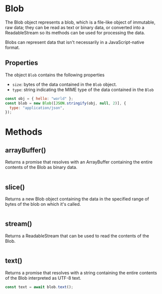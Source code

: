 # Blob

The Blob object represents a blob, which is a file-like object of immutable, raw data; they can be read as text or binary data, or converted into a ReadableStream so its methods can be used for processing the data.

Blobs can represent data that isn't necessarily in a JavaScript-native format.

## Properties

The object `Blob` contains the following properties

- `size`: bytes of the data contained in the `Blob` object.
- `type`: string indicating the MIME type of the data contained in the `Blob`

```js
const obj = { hello: "world" };
const blob = new Blob([JSON.stringify(obj, null, 2)], {
  type: "application/json",
});
```

# Methods

## arrayBuffer()

Returns a promise that resolves with an ArrayBuffer containing the entire contents of the Blob as binary data.

```js

```

## slice()

Returns a new Blob object containing the data in the specified range of bytes of the blob on which it's called.

```js

```

## stream()

Returns a ReadableStream that can be used to read the contents of the Blob.

```js

```

## text()

Returns a promise that resolves with a string containing the entire contents of the Blob interpreted as UTF-8 text.

```js
const text = await blob.text();
```
